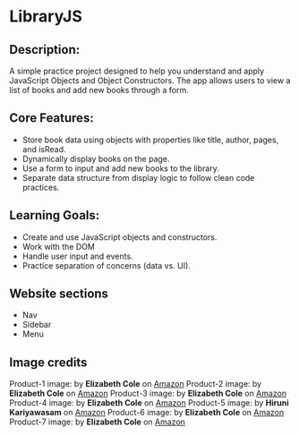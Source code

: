 # LibraryJS

## Description:

A simple practice project designed to help you understand and apply JavaScript Objects and Object Constructors. The app allows users to view a list of books and add new books through a form.

## Core Features:
- Store book data using objects with properties like title, author, pages, and isRead.
- Dynamically display books on the page.
- Use a form to input and add new books to the library.
- Separate data structure from display logic to follow clean code practices.

## Learning Goals:

- Create and use JavaScript objects and constructors.
- Work with the DOM
- Handle user input and events.
- Practice separation of concerns (data vs. UI).


## Website sections

- Nav
- Sidebar
- Menu


## Image credits


Product-1 image: by **Elizabeth Cole** on [Amazon][1]
Product-2 image: by **Elizabeth Cole** on [Amazon][2]
Product-3 image: by **Elizabeth Cole** on [Amazon][3]
Product-4 image: by **Elizabeth Cole** on [Amazon][4]
Product-5 image: by **Hiruni Kariyawasam** on [Amazon][5]
Product-6 image: by **Elizabeth Cole** on [Amazon][6]
Product-7 image: by **Elizabeth Cole** on [Amazon][7]


[1]: https://www.amazon.ca/Kindness-Makes-Me-Stronger-Childrens/dp/B097DP2WW6/ref=asc_df_B097DP2WW6?mcid=a41a6fd89dad3cdfb9dfd02d78ff5158&tag=googleshopc0c-20&linkCode=df0&hvadid=706749821506&hvpos=&hvnetw=g&hvrand=16261050736819333497&hvpone=&hvptwo=&hvqmt=&hvdev=c&hvdvcmdl=&hvlocint=&hvlocphy=9000790&hvtargid=pla-1362845048826&psc=1&hvocijid=16261050736819333497-B097DP2WW6-&hvexpln=0&gad_source=1

[2]: https://www.amazon.ca/Stronger-Than-Anger-Management-Self-Regulation/dp/B08GB36SBW/ref=pd_bxgy_thbs_d_sccl_1/140-8585320-1282758?pd_rd_w=6jQKm&content-id=amzn1.sym.7d247ad0-6617-4ec8-8e24-f03a7b8940a1&pf_rd_p=7d247ad0-6617-4ec8-8e24-f03a7b8940a1&pf_rd_r=HBQ4YRWXTQBRT8A9F32J&pd_rd_wg=lpVrF&pd_rd_r=5d3e4b4e-af73-460a-b220-0d1cb3c35fcd&pd_rd_i=B08GB36SBW&psc=1

[3]: https://www.amazon.ca/dp/B09FSCJWW9/ref=sspa_dk_detail_0?psc=1&pd_rd_i=B09FSCJWW9&pd_rd_w=h9Fki&content-id=amzn1.sym.516c2169-755e-413a-a38a-68230f4ab66f&pf_rd_p=516c2169-755e-413a-a38a-68230f4ab66f&pf_rd_r=MWCKTB482PCBV20K3K72&pd_rd_wg=kq4nP&pd_rd_r=019af824-3bda-433b-85de-a1f00b474202&sp_csd=d2lkZ2V0TmFtZT1zcF9kZXRhaWw

[4]: https://www.amazon.ca/dp/1957457112/ref=sspa_dk_detail_4?psc=1&pd_rd_i=1957457112&pd_rd_w=aiMHR&content-id=amzn1.sym.516c2169-755e-413a-a38a-68230f4ab66f&pf_rd_p=516c2169-755e-413a-a38a-68230f4ab66f&pf_rd_r=EP1X9T70BJ49BWCAVZAM&pd_rd_wg=IysXn&pd_rd_r=08cc6040-92dc-4cf5-871c-2d48e4decdcf&sp_csd=d2lkZ2V0TmFtZT1zcF9kZXRhaWw

[5]: https://www.amazon.ca/dp/B0BMSKYS3W/ref=sspa_dk_detail_2?psc=1&pd_rd_i=B0BMSKYS3W&pd_rd_w=1g7II&content-id=amzn1.sym.516c2169-755e-413a-a38a-68230f4ab66f&pf_rd_p=516c2169-755e-413a-a38a-68230f4ab66f&pf_rd_r=BBZD9P5RCZME1BHX9K8F&pd_rd_wg=8PS8y&pd_rd_r=bdb17bdc-d556-473f-a970-9aab37f57974&sp_csd=d2lkZ2V0TmFtZT1zcF9kZXRhaWw

[6]:https://www.amazon.ca/Emotions-Kindness-Diversity-Mindfulness-Perseverance/dp/1957457899/?_encoding=UTF8&pd_rd_w=vJMSZ&content-id=amzn1.sym.dbec2bc2-8bcf-4dc6-b4cd-0a11cd6e5d70&pf_rd_p=dbec2bc2-8bcf-4dc6-b4cd-0a11cd6e5d70&pf_rd_r=140-8585320-1282758&pd_rd_wg=TYmmW&pd_rd_r=990fb7a6-2d40-4cc3-b125-d2c4ccea707f&ref_=aufs_ap_sc_dsk

[7]: https://www.amazon.ca/pers%C3%A9v%C3%A9rance-rend-plus-fort-frustration-ebook/dp/B0CFVM9BFX?ref_=ast_author_dp&dib=eyJ2IjoiMSJ9.eQZhfHzB2Fp6fjoImk0PUnnK0DNkRtZn5H3_DfZl_nMtXYzpZOOwzoqRP_b4-yq1IegYKOMtN1bsWv0A1qIZuALRMSQw7jxhdKnyG0d_SsfnZPwDgqPuVIA-ZC695Nez8KfK1sCBy-iUx3m8wd89jnSsUWUtGQKnVcRvMVMDUNtLXNSAI6B54kOkNqT6OLajY28fVnh8ISs92s4deUeJvraNuVaVPMiqBvLeQgDaW04.24vSsy5Hl5svtnivBlrdlWAjuafUeW8wo82OSL0QLUg&dib_tag=AUTHOR